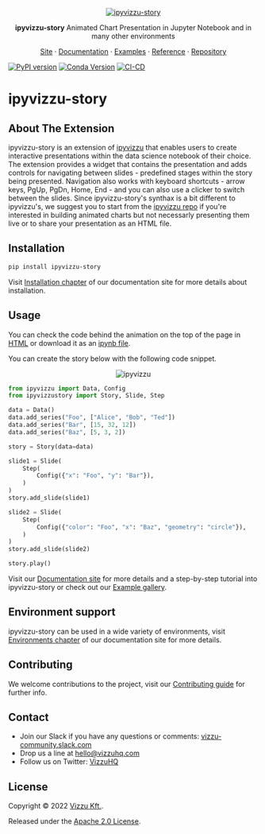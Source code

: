 <p align="center">
  <a href="https://github.com/vizzuhq/ipyvizzu-story">
    <img src="https://github.com/vizzuhq/ipyvizzu-story/raw/main/docs/examples/demo/ipyvizzu-story.gif" alt="ipyvizzu-story" />
  </a>
  <p align="center"><b>ipyvizzu-story</b> Animated Chart Presentation in Jupyter Notebook and in many other environments</p>
  <p align="center">
    <a href="https://vizzuhq.github.io/ipyvizzu-story/">Site</a>
    · <a href="https://vizzuhq.github.io/ipyvizzu-story/docs/index.html">Documentation</a>
    · <a href="https://vizzuhq.github.io/ipyvizzu-story/examples/index.html">Examples</a>
    · <a href="https://vizzuhq.github.io/ipyvizzu-story/reference/ipyvizzustory/index.html">Reference</a>
    · <a href="https://github.com/vizzuhq/ipyvizzu-story">Repository</a>
  </p>
</p>

[![PyPI version](https://badge.fury.io/py/ipyvizzu-story.svg)](https://badge.fury.io/py/ipyvizzu-story)
[![Conda Version](https://img.shields.io/conda/vn/conda-forge/ipyvizzu-story.svg)](https://anaconda.org/conda-forge/ipyvizzu-story)
[![CI-CD](https://github.com/vizzuhq/ipyvizzu-story/actions/workflows/cicd.yml/badge.svg?branch=main)](https://github.com/vizzuhq/ipyvizzu-story/actions/workflows/cicd.yml)

# ipyvizzu-story

## About The Extension

ipyvizzu-story is an extension of [ipyvizzu](https://github.com/vizzuhq/ipyvizzu) that enables users to create interactive presentations within the data science notebook of their choice.
The extension provides a widget that contains the presentation and adds controls for navigating between slides - predefined stages within the story being presented. Navigation also works with keyboard shortcuts - arrow keys, PgUp, PgDn, Home, End - and you can also use a clicker to switch between the slides.
Since ipyvizzu-story's synthax is a bit different to ipyvizzu's, we suggest you to start from the [ipyvizzu repo](https://github.com/vizzuhq/ipyvizzu) if you're interested in building animated charts but not necessarly presenting them live or to share your presentation as an HTML file.

## Installation

```sh
pip install ipyvizzu-story
```
Visit [Installation chapter](https://vizzuhq.github.io/ipyvizzu-story/docs/installation.html) of our documentation site for more details about installation.

## Usage

You can check the code behind the animation on the top of the page in [HTML](https://vizzuhq.github.io/ipyvizzu-story/examples/complex/complex.html) or download it as an [ipynb file](https://vizzuhq.github.io/ipyvizzu-story/examples/demo/ipyvizzu-story_example.ipynb).

You can create the story below with the following code snippet.

<p align="center">
  <img src="https://github.com/vizzuhq/vizzu-ext-js-story/raw/main/assets/readme-example.gif" alt="ipyvizzu" />
</p>

```python
from ipyvizzu import Data, Config
from ipyvizzustory import Story, Slide, Step

data = Data()
data.add_series("Foo", ["Alice", "Bob", "Ted"])
data.add_series("Bar", [15, 32, 12])
data.add_series("Baz", [5, 3, 2])

story = Story(data=data)

slide1 = Slide(
    Step(
        Config({"x": "Foo", "y": "Bar"}),
    )
)
story.add_slide(slide1)

slide2 = Slide(
    Step(
        Config({"color": "Foo", "x": "Baz", "geometry": "circle"}),
    )
)
story.add_slide(slide2)

story.play()
```
Visit our [Documentation site](https://vizzuhq.github.io/ipyvizzu-story/docs/index.html) for more details and a step-by-step tutorial into ipyvizzu-story or check out our [Example gallery](https://vizzuhq.github.io/ipyvizzu-story/examples/index.html).

## Environment support

ipyvizzu-story can be used in a wide variety of environments, visit [Environments chapter](https://vizzuhq.github.io/ipyvizzu-story/docs/environments/index.html) of our documentation site for more details.

## Contributing

We welcome contributions to the project, visit our [Contributing guide](https://github.com/vizzuhq/ipyvizzu-story/blob/main/CONTRIBUTING.md) for further info.

## Contact

* Join our Slack if you have any questions or comments: [vizzu-community.slack.com](https://join.slack.com/t/vizzu-community/shared_invite/zt-w2nqhq44-2CCWL4o7qn2Ns1EFSf9kEg)
* Drop us a line at hello@vizzuhq.com
* Follow us on Twitter: [VizzuHQ](https://twitter.com/VizzuHQ)

## License

Copyright © 2022 [Vizzu Kft.](https://vizzuhq.com).

Released under the [Apache 2.0 License](https://github.com/vizzuhq/vizzu-lib/blob/main/LICENSE).
